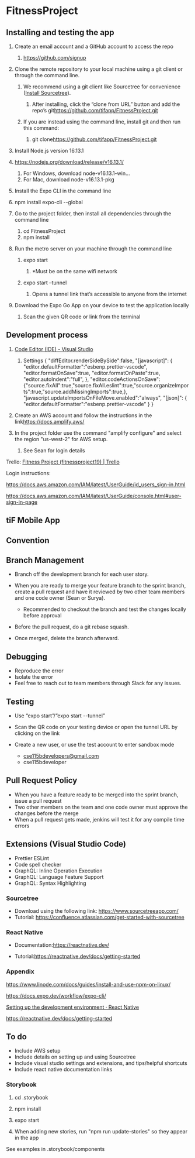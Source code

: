# FitnessProject

## Installing and testing the app

1. Create an email account and a GitHub account to access the repo

   1. <https://github.com/signup>

2. Clone the remote repository to your local machine using a git client or through the command line.

   1. We recommend using a git client like Sourcetree for convenience ([Install Sourcetree](https://confluence.atlassian.com/get-started-with-sourcetree/install-sourcetree-847359094.html)).

      1. After installing, click the “clone from URL” button and add the repo’s git<https://github.com/tifapp/FitnessProject.git>

   2. If you are instead using the command line, install git and then run this command:

      1. git clone<https://github.com/tifapp/FitnessProject.git>

3. Install Node.js version 16.13.1


1. <https://nodejs.org/download/release/v16.13.1/>

   1. For Windows, download node-v16.13.1-win…
   2. For Mac, download node-v16.13.1-pkg


4. Install the Expo CLI in the command line


1. npm install expo-cli --global


5. Go to the project folder, then install all dependencies through the command line

   1. cd FitnessProject
   2. npm install

6. Run the metro server on your machine through the command line

   1. expo start

      1. \*Must be on the same wifi network

   2. expo start –tunnel

      1. Opens a tunnel link that’s accessible to anyone from the internet

7. Download the Expo Go App on your device to test the application locally

   1. Scan the given QR code or link from the terminal  


## Development process

1. [Code Editor (IDE) - Visual Studio](https://visualstudio.microsoft.com/downloads/)

   1. Settings
   {
   "diffEditor.renderSideBySide":false,
   "\[javascript]": {
   "editor.defaultFormatter":"esbenp.prettier-vscode",
   "editor.formatOnSave":true,
   "editor.formatOnPaste":true,
   "editor.autoIndent":"full",
   },
   "editor.codeActionsOnSave": {"source.fixAll":true,"source.fixAll.eslint":true,"source.organizeImports":true,"source.addMissingImports":true,},
   "javascript.updateImportsOnFileMove.enabled":"always",
   "\[json]": {
   "editor.defaultFormatter":"esbenp.prettier-vscode"
   }
   }

  


2. Create an AWS account and follow the instructions in the link<https://docs.amplify.aws/>

3. In the project folder use the command "amplify configure" and select the region "us-west-2" for AWS setup.

    1. See Sean for login details

Trello: [Fitness Project (fitnessproject19) | Trello](https://trello.com/w/fitnessproject19)

Login instructions:  
  
<https://docs.aws.amazon.com/IAM/latest/UserGuide/id_users_sign-in.html>

<https://docs.aws.amazon.com/IAM/latest/UserGuide/console.html#user-sign-in-page>

## tiF Mobile App

## Convention

## Branch Management

- Branch off the development branch for each user story.

- When you are ready to merge your feature branch to the sprint branch, create a pull request and have it reviewed by two other team members and one code owner (Sean or Surya).

  - Recommended to checkout the branch and test the changes locally before approval

- Before the pull request, do a git rebase squash.

- Once merged, delete the branch afterward.

## Debugging

- Reproduce the error
- Isolate the error
- Feel free to reach out to team members through Slack for any issues.

## Testing

- Use “expo start”/“expo start --tunnel”

- Scan the QR code on your testing device or open the tunnel URL by clicking on the link

- Create a new user, or use the test account to enter sandbox mode

  - [cse115bdevelopers@gmail.com](mailto:cse115bdevelopers@gmail.com)
  - cse115bdeveloper

## Pull Request Policy

- When you have a feature ready to be merged into the sprint branch, issue a pull request
- Two other members on the team and one code owner must approve the changes before the merge
- When a pull request gets made, jenkins will test it for any compile time errors

## Extensions (Visual Studio Code)

- Prettier ESLint
- Code spell checker
- GraphQL: Inline Operation Execution
- GraphQL: Language Feature Support
- GraphQL: Syntax Highlighting

### Sourcetree

- Download using the following link: <https://www.sourcetreeapp.com/>
- Tutorial: <https://confluence.atlassian.com/get-started-with-sourcetree>

### React Native

- Documentation:<https://reactnative.dev/>


- Tutorial:<https://reactnative.dev/docs/getting-started>

### Appendix

<https://www.linode.com/docs/guides/install-and-use-npm-on-linux/>

<https://docs.expo.dev/workflow/expo-cli/>

[Setting up the development environment · React Native](https://reactnative.dev/docs/environment-setup)

<https://reactnative.dev/docs/getting-started>

## To do

- Include AWS setup
- Include details on setting up and using Sourcetree
- Include visual studio settings and extensions, and tips/helpful shortcuts
- Include react native documentation links

### Storybook

1. cd .storybook

2. npm install

3. expo start

4. When adding new stories, run "npm run update-stories" so they appear in the app

See examples in .storybook/components
